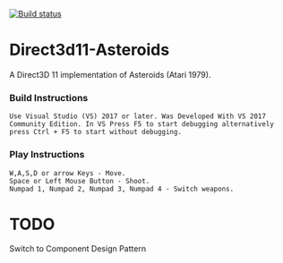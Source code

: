 [![Build status](https://ci.appveyor.com/api/projects/status/ore2h2ng16bqmlu6?svg=true)](https://ci.appveyor.com/project/ashishlijhara/direct3d11asteroids)
# Direct3d11-Asteroids

A Direct3D 11 implementation of Asteroids (Atari 1979).

### Build Instructions
```
Use Visual Studio (VS) 2017 or later. Was Developed With VS 2017 Community Edition. In VS Press F5 to start debugging alternatively press Ctrl + F5 to start without debugging.
```

### Play Instructions
```
W,A,S,D or arrow Keys - Move.
Space or Left Mouse Button - Shoot.
Numpad 1, Numpad 2, Numpad 3, Numpad 4 - Switch weapons.
```

# TODO

Switch to Component Design Pattern
